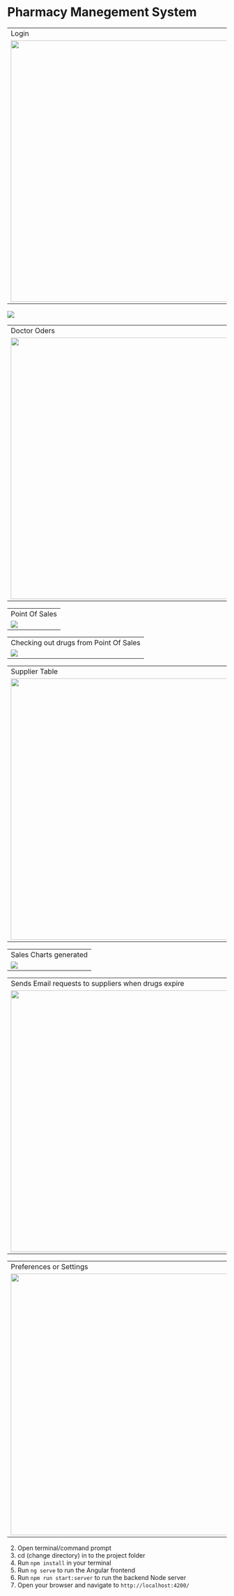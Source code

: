 # Pharmacy Manegement System



<table>
  <tr>
    <td>Login</td>
     <td>SignUp</td>
     
  </tr>
  <tr>
    <td><img src="https://i.ibb.co/0BCPCQB/Screenshot-2020-08-30-at-00-02-41.png" width="600"></td>
    <td><img src="https://i.ibb.co/fv4F5jR/Screenshot-2020-08-30-at-00-02-54.png" width="600"></td>
  </tr>
 </table>
 
<img src="https://i.ibb.co/W0FKBk1/Screenshot-2020-08-30-at-00-03-31.png" > 

<table>
  <tr>
    <td>Doctor Oders</td>
     <td>Verified Doctor Oders</td>
     
  </tr>
  <tr>
    <td><img src="https://i.ibb.co/Dk4GP77/Screenshot-2020-08-30-at-00-05-09.png" width="600"></td>
    <td><img src="https://i.ibb.co/HNB2B9D/Screenshot-2020-08-30-at-00-05-20.png" width="600"></td>
  </tr>
 </table>
 
 <table>
  <tr>
    <td>Point Of Sales</td> 
  </tr>
  <tr>
    <td><img src="https://i.ibb.co/1vCrYKk/Screenshot-2020-08-30-at-00-06-11.png"></td>
  </tr>
 </table>
 
 <table>
  <tr>
    <td>Checking out drugs from Point Of Sales</td> 
  </tr>
  <tr>
    <td><img src="https://i.ibb.co/wS7T14K/Screenshot-2020-08-30-at-00-06-49.png"></td>
  </tr>
 </table>
 
<table>
  <tr>
    <td>Supplier Table </td>
     <td>Supplier Form</td>
     
  </tr>
  <tr>
    <td><img src="https://i.ibb.co/0jCfM54/Screenshot-2020-08-30-at-00-07-19.png" width="600"></td>
    <td><img src="https://i.ibb.co/Wy2j4HV/Screenshot-2020-08-30-at-00-07-07.png" width="600"></td>
  </tr>
 </table>
 
 <table>
  <tr>
    <td>Sales Charts generated</td> 
  </tr>
  <tr>
    <td><img src="https://i.ibb.co/zNxh1pD/Screenshot-2020-08-30-at-00-07-32.png"></td>
  </tr>
 </table>
 
 <table>
  <tr>
    <td>Sends Email requests to suppliers when drugs expire </td>
     <td>Expired & about to expire table</td>
     
  </tr>
  <tr>
    <td><img src="https://i.ibb.co/s6ZB4ny/Screenshot-2020-08-30-at-00-08-22.png" width="600"></td>
    <td><img src="https://i.ibb.co/F77KhWJ/Screenshot-2020-08-30-at-00-08-01.png" width="600"></td>
  </tr>
 </table>
 
 
 <table>
  <tr>
    <td>Preferences or Settings </td>
     <td>Out of Stock & About to get out of stock</td>
     
  </tr>
  <tr>
    <td><img src="https://i.ibb.co/4YmKk4Y/Screenshot-2020-08-30-at-00-08-49.png" width="600"></td>
    <td><img src="https://i.ibb.co/0Z3qbrh/Screenshot-2020-08-30-at-00-08-32.png" width="600"></td>
  </tr>
 </table>



2) Open terminal/command prompt 
3) cd (change directory) in to the project folder
4) Run `npm install` in your terminal
5) Run `ng serve` to run the Angular frontend
6) Run `npm run start:server` to run the backend Node server
7) Open your browser and navigate to `http://localhost:4200/`


